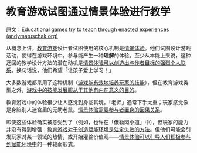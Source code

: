 # 教育游戏试图通过情景体验进行教学

原文：[Educational games try to teach through enacted experiences (andymatuschak.org)](https://notes.andymatuschak.org/z5xCoFBNqoFjNHsWcsP4GbSPKqAG3dNzR6SXC)

从概念上讲，[教育游戏](https://notes.andymatuschak.org/z5YBATDEy9pSqzTgNhH6MhGqgkG8mAF7QTLK5)设计者试图使用的核心机制是[情景体验](https://notes.andymatuschak.org/z3KASfpz5AmNmqM2m517Jbs1EvXrLN7NkeYWH)。他们试图设计游戏活动，使得在游戏环境中，参与能产生一种**理解**的体验。至少从本能上来说，这种迂回的教学设计方法的潜在动机是[情景体验可以创造出与作者目标的强烈个人联系](https://notes.andymatuschak.org/z6rE2jCvARneUxogtFCTMafzJvYEKWFgb51c2)。换句话说，他们希望「让孩子爱上学习！」

大多数游戏都采用了这种机制（[游戏能有效地培养玩家的技能](https://notes.andymatuschak.org/z2j6v5xtfjaew5kff6fnwkhxlwqonxuua5ndg)），但在教育游戏类型之外，[游戏中的技能发展服从于其他有内在意义的目的](https://notes.andymatuschak.org/zeb2g4gblphxgkzavqq7v7iuqe5b8jghnfkw)。

教育游戏中的体验很少让人感觉到身临其境。「老师」通常下手太重；玩家感觉像是身陷别人迷宫里的无助老鼠。[情景体验需要参与者置身的因果关系](https://notes.andymatuschak.org/z3JVez8dDfxTHY1K9tHUfLLcgLkUmXQ2HKXUU)。

即使这些体验确实被感受到了（例如，也许在「俄勒冈小道」中），但玩家的能力并没有得到增强：[教育游戏对于创造赋能环境是注定失败的方法](https://notes.andymatuschak.org/z7wPt3dxX5hp6LK3PLUBTJXxk7kAhMuh8UDck)。但他们可能会引发玩家对某一领域的热情，或开始灌输价值观——[情景体验可以引导人们积极参与到赋能环境中](https://notes.andymatuschak.org/z2FDTR2NfpW1AtA4SAETevmKC2uDGEHfKrbhG)的一种较弱形式。